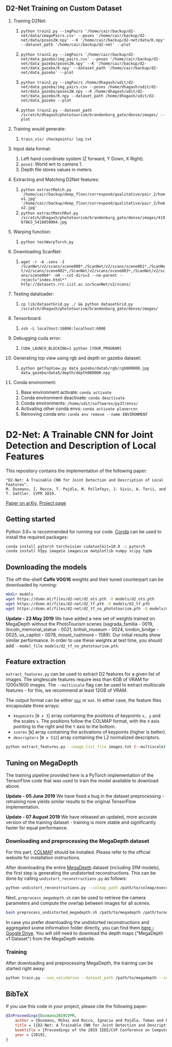 ## D2-Net Training on Custom Dataset

1. Training D2Net:  
	1. `python train2.py --imgPairs '/home/cair/backup/d2-net/data/imagePairs.csv' --poses '/home/cair/backup/d2-net/data/poses2W.npy' --K '/home/cair/backup/d2-net/data/K.npy' --dataset_path '/home/cair/backup/d2-net' --plot`

	2. `python train2.py --imgPairs '/home/cair/backup/d2-net/data_gazebo/img_pairs.csv' --poses '/home/cair/backup/d2-net/data_gazebo/poses2W.npy' --K '/home/cair/backup/d2-net/data_gazebo/K.npy' --dataset_path '/home/cair/backup/d2-net/data_gazebo' --plot`  
	
	3. `python train2.py --imgPairs /home/dhagash/udit/d2-net/data_gazebo/img_pairs.csv --poses /home/dhagash/udit/d2-net/data_gazebo/poses2W.npy --K /home/dhagash/udit/d2-net/data_gazebo/K.npy --dataset_path /home/dhagash/udit/d2-net/data_gazebo --plot`  

	4. `python train2.py --dataset_path /scratch/dhagash/phototourism/brandenburg_gate/dense/images/ --plot`  

2. Training would generate:  
	1. `train_vis/ checkpoints/ log.txt`

3. Input data format:  
	1. Left hand coordinate system (Z forward, Y Down, X Right).  
	2. `pose1`: World wrt to camera 1.  
	3. Depth file stores values in meters.  

4. Extracting and Matching D2Net features:  
	1. `python extractMatch.py '/home/cair/backup/deep_floor/correspond/qualitative/pair_2/homo1.jpg' '/home/cair/backup/deep_floor/correspond/qualitative/pair_2/homo2.jpg'`  
	2. `python extractMatchRot.py /scratch/dhagash/phototourism/brandenburg_gate/dense/images/41967863_5418850004.jpg`    

5. Warping function:  
	1. `python testWarpTorch.py`  

6. Downloading ScanNet:
	1. `wget -r -A .sens -I /ScanNet/v2/scans/scene000*,/ScanNet/v2/scans/scene001*,/ScanNet/v2/scans/scene002*,/ScanNet/v2/scans/scene003*,/ScanNet/v2/scans/scene004* -nH --cut-dirs=3 --no-parent --reject="index.html*" http://datasets.rrc.iiit.ac.in/ScanNet/v2/scans/`  

7. Testing dataloader:  
	1. `cp lib/datasetGrid.py ./ && python datasetGrid.py /scratch/dhagash/phototourism/brandenburg_gate/dense/images/`  

8. Tensorboard:
	1. `ssh -L localhost:16006:localhost:6006 `  

9. Debugging cuda error:  
	1. `CUDA_LAUNCH_BLOCKING=1 python [YOUR_PROGRAM]`  

10. Generating top view using rgb and depth on gazebo dataset:
	1. `python getTopView.py data_gazebo/data5/rgb/rgb000000.jpg data_gazebo/data5/depth/depth000000.npy`  

11. Conda environment:
	1. Base environment activate: `conda activate`  
	2. Conda environment deactivate: `conda deactivate`
	3. Conda environments: `/home/udit/softwares/py37/envs/`  
	4. Activating other conda envs: `conda activate planercnn`    
	5. Removing conda env: `conda env remove --name ENVIRONMENT`  

 
# D2-Net: A Trainable CNN for Joint Detection and Description of Local Features

This repository contains the implementation of the following paper:

```text
"D2-Net: A Trainable CNN for Joint Detection and Description of Local Features".
M. Dusmanu, I. Rocco, T. Pajdla, M. Pollefeys, J. Sivic, A. Torii, and T. Sattler. CVPR 2019.
```

[Paper on arXiv](https://arxiv.org/abs/1905.03561), [Project page](https://dsmn.ml/publications/d2-net.html)
    
## Getting started

Python 3.6+ is recommended for running our code. [Conda](https://docs.conda.io/en/latest/) can be used to install the required packages:

```bash
conda install pytorch torchvision cudatoolkit=10.0 -c pytorch
conda install h5py imageio imagesize matplotlib numpy scipy tqdm
```

## Downloading the models

The off-the-shelf **Caffe VGG16** weights and their tuned counterpart can be downloaded by running:

```bash
mkdir models
wget https://dsmn.ml/files/d2-net/d2_ots.pth -O models/d2_ots.pth
wget https://dsmn.ml/files/d2-net/d2_tf.pth -O models/d2_tf.pth
wget https://dsmn.ml/files/d2-net/d2_tf_no_phototourism.pth -O models/d2_tf_no_phototourism.pth
```

**Update - 23 May 2019** We have added a new set of weights trained on MegaDepth without the PhotoTourism scenes (sagrada_familia - 0019, lincoln_memorial_statue - 0021, british_museum - 0024, london_bridge - 0025, us_capitol - 0078, mount_rushmore - 1589). Our initial results show similar performance. In order to use these weights at test time, you should add `--model_file models/d2_tf_no_phototourism.pth`.

## Feature extraction

`extract_features.py` can be used to extract D2 features for a given list of images. The singlescale features require less than 6GB of VRAM for 1200x1600 images. The `--multiscale` flag can be used to extract multiscale features - for this, we recommend at least 12GB of VRAM. 

The output format can be either [`npz`](https://docs.scipy.org/doc/numpy/reference/generated/numpy.savez.html) or `mat`. In either case, the feature files encapsulate three arrays: 

- `keypoints` [`N x 3`] array containing the positions of keypoints `x, y` and the scales `s`. The positions follow the COLMAP format, with the `X` axis pointing to the right and the `Y` axis to the bottom.
- `scores` [`N`] array containing the activations of keypoints (higher is better).
- `descriptors` [`N x 512`] array containing the L2 normalized descriptors.

```bash
python extract_features.py --image_list_file images.txt (--multiscale)
```

## Tuning on MegaDepth

The training pipeline provided here is a PyTorch implementation of the TensorFlow code that was used to train the model available to download above.

**Update - 05 June 2019** We have fixed a bug in the dataset preprocessing - retraining now yields similar results to the original TensorFlow implementation.

**Update - 07 August 2019** We have released an updated, more accurate version of the training dataset - training is more stable and significantly faster for equal performance.

### Downloading and preprocessing the MegaDepth dataset

For this part, [COLMAP](https://colmap.github.io/) should be installed. Please refer to the official website for installation instructions.

After downloading the entire [MegaDepth](http://www.cs.cornell.edu/projects/megadepth/) dataset (including SfM models), the first step is generating the undistorted reconstructions. This can be done by calling `undistort_reconstructions.py` as follows:

```bash
python undistort_reconstructions.py --colmap_path /path/to/colmap/executable --base_path /path/to/megadepth
```

Next, `preprocess_megadepth.sh` can be used to retrieve the camera parameters and compute the overlap between images for all scenes. 

```bash
bash preprocess_undistorted_megadepth.sh /path/to/megadepth /path/to/output/folder
```

In case you prefer downloading the undistorted reconstructions and aggregated scene information folder directly, you can find them [here - Google Drive](https://drive.google.com/open?id=1hxpOsqOZefdrba_BqnW490XpNX_LgXPB). You will still need to download the depth maps ("MegaDepth v1 Dataset") from the MegaDepth website.

### Training

After downloading and preprocessing MegaDepth, the training can be started right away:

```bash
python train.py --use_validation --dataset_path /path/to/megadepth --scene_info_path /path/to/preprocessing/output
```

## BibTeX

If you use this code in your project, please cite the following paper:

```bibtex
@InProceedings{Dusmanu2019CVPR,
    author = {Dusmanu, Mihai and Rocco, Ignacio and Pajdla, Tomas and Pollefeys, Marc and Sivic, Josef and Torii, Akihiko and Sattler, Torsten},
    title = {{D2-Net: A Trainable CNN for Joint Detection and Description of Local Features}},
    booktitle = {Proceedings of the 2019 IEEE/CVF Conference on Computer Vision and Pattern Recognition},
    year = {2019},
}
```

